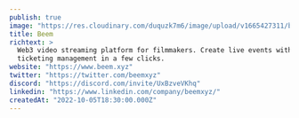 ```yaml
---
publish: true
image: "https://res.cloudinary.com/duquzk7m6/image/upload/v1665427311/beem_ui0zuv.svg"
title: Beem
richtext: >
  Web3 video streaming platform for filmmakers. Create live events with full
  ticketing management in a few clicks.
website: "https://www.beem.xyz"
twitter: "https://twitter.com/beemxyz"
discord: "https://discord.com/invite/UxBzveVKhq"
linkedin: "https://www.linkedin.com/company/beemxyz/"
createdAt: "2022-10-05T18:30:00.000Z"
---
```


